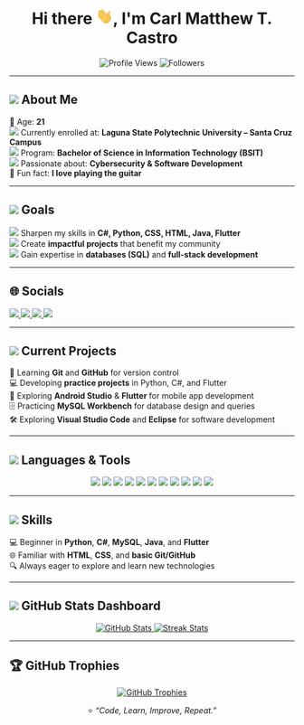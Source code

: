 
<div align="center">

# Hi there <img src="https://raw.githubusercontent.com/ABSphreak/ABSphreak/master/gifs/Hi.gif" width="30px">, I'm **Carl Matthew T. Castro**


![Profile Views](https://komarev.com/ghpvc/?username=carlmatthewcastro&label=Profile%20Views&color=blueviolet&style=for-the-badge)
![Followers](https://img.shields.io/github/followers/carlmatthewcastro?label=Followers&color=00ff99&style=for-the-badge)

</div>

---

## <img src="https://cdn-icons-png.flaticon.com/512/2922/2922510.png" width="22"/> About Me  
🎂 Age: **21**  
<img src="https://cdn-icons-png.flaticon.com/512/3135/3135810.png" width="22"/> Currently enrolled at: **Laguna State Polytechnic University – Santa Cruz Campus**  
<img src="https://cdn-icons-png.flaticon.com/512/906/906175.png" width="22"/> Program: **Bachelor of Science in Information Technology (BSIT)**  
<img src="https://cdn-icons-png.flaticon.com/512/1055/1055644.png" width="22"/> Passionate about: **Cybersecurity & Software Development**  
🎸 Fun fact: **I love playing the guitar**

---

## <img src="https://cdn-icons-png.flaticon.com/512/3468/3468377.png" width="28"/> Goals  
<img src="https://cdn-icons-png.flaticon.com/512/1005/1005141.png" width="22"/> Sharpen my skills in **C#, Python, CSS, HTML, Java, Flutter**  
<img src="https://cdn-icons-png.flaticon.com/512/1903/1903162.png" width="22"/> Create **impactful projects** that benefit my community  
<img src="https://cdn-icons-png.flaticon.com/512/4248/4248443.png" width="22"/> Gain expertise in **databases (SQL)** and **full-stack development**  

---

## 🌐 Socials

<a href="https://facebook.com/ymkze.xviii" target="_blank">
  <img src="https://img.icons8.com/color/48/facebook.png" width="30"/>
</a>
<a href="https://instagram.com/ymkze.xviii" target="_blank">
  <img src="https://img.icons8.com/color/48/instagram-new.png" width="30"/>
</a>
<a href="https://youtube.com/@ymkzexviii" target="_blank">
  <img src="https://img.icons8.com/color/48/youtube-play.png" width="30"/>
</a>
<a href="mailto:ymkze.xviii@gmail.com" target="_blank">
  <img src="https://img.icons8.com/color/48/gmail-new.png" width="30"/>
</a>

---

## <img src="https://img.icons8.com/color/48/project.png" width="25"/> Current Projects  

📖 Learning **Git** and **GitHub** for version control  
💻 Developing **practice projects** in Python, C#, and Flutter  
📲 Exploring **Android Studio** & **Flutter** for mobile app development  
🗄 Practicing **MySQL Workbench** for database design and queries  
🛠 Exploring **Visual Studio Code** and **Eclipse** for software development  

---

## <img src="https://img.icons8.com/color/48/code.png" width="25"/> Languages & Tools  

<div align="center">

<a href="https://learn.microsoft.com/en-us/dotnet/csharp/"><img src="https://cdn.jsdelivr.net/gh/devicons/devicon/icons/csharp/csharp-original.svg" width="40"/></a>
<a href="https://www.java.com/"><img src="https://cdn.jsdelivr.net/gh/devicons/devicon/icons/java/java-original.svg" width="40"/></a>
<a href="https://www.python.org/"><img src="https://cdn.jsdelivr.net/gh/devicons/devicon/icons/python/python-original.svg" width="40"/></a>
<a href="https://developer.mozilla.org/en-US/docs/Web/HTML"><img src="https://cdn.jsdelivr.net/gh/devicons/devicon/icons/html5/html5-original.svg" width="40"/></a>
<a href="https://developer.mozilla.org/en-US/docs/Web/CSS"><img src="https://cdn.jsdelivr.net/gh/devicons/devicon/icons/css3/css3-original.svg" width="40"/></a>
<a href="https://www.mysql.com/"><img src="https://cdn.jsdelivr.net/gh/devicons/devicon/icons/mysql/mysql-original.svg" width="40"/></a>
<a href="https://flutter.dev/"><img src="https://cdn.jsdelivr.net/gh/devicons/devicon/icons/flutter/flutter-original.svg" width="40"/></a>
<a href="https://developer.android.com/studio"><img src="https://cdn.jsdelivr.net/gh/devicons/devicon/icons/androidstudio/androidstudio-original.svg" width="40"/></a>
<a href="https://www.figma.com/"><img src="https://cdn.jsdelivr.net/gh/devicons/devicon/icons/figma/figma-original.svg" width="40"/></a>
<a href="https://code.visualstudio.com/"><img src="https://cdn.jsdelivr.net/gh/devicons/devicon/icons/vscode/vscode-original.svg" width="40"/></a>
<a href="https://www.eclipse.org/"><img src="https://cdn.jsdelivr.net/gh/devicons/devicon/icons/eclipse/eclipse-original.svg" width="40"/></a>

</div>

---

## <img src="https://img.icons8.com/color/48/computer-support.png" width="25"/> Skills  
💻 Beginner in **Python**, **C#**, **MySQL**, **Java**, and **Flutter**  
🌐 Familiar with **HTML**, **CSS**, and **basic Git/GitHub**  
🔍 Always eager to explore and learn new technologies  

---

## <img src="https://img.icons8.com/color/48/combo-chart.png" width="25"/> GitHub Stats Dashboard

<div align="center">

  <a href="https://github.com/carlmatthewcastro">
    <img src="https://github-readme-stats.vercel.app/api?username=carlmatthewcastro&show_icons=true&theme=radical&hide_border=false" alt="GitHub Stats" />
  </a>

  <a href="https://github.com/carlmatthewcastro">
    <img src="https://streak-stats.demolab.com?user=carlmatthewcastro&theme=radical&hide_border=false" alt="Streak Stats" />
  </a>
  
</div>

---

## 🏆 GitHub Trophies 
<div align="center">

   <a href="https://github.com/carlmatthewcastro">
    <img src="https://github-profile-trophy.vercel.app/?username=carlmatthewcastro&theme=radical&no-frame=false&no-bg=true&margin-w=4" alt="GitHub Trophies" />
  </a>


⭐ *“Code, Learn, Improve, Repeat.”*

</div>
